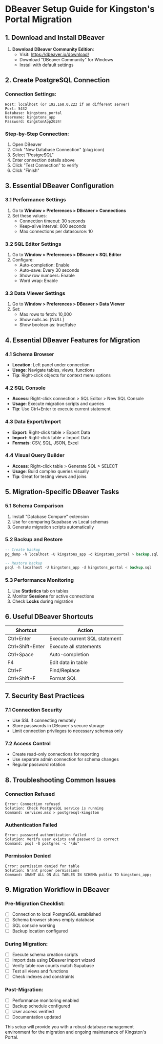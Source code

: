 # DBeaver Setup Guide for Kingston's Portal Migration

## 1. Download and Install DBeaver

1. **Download DBeaver Community Edition**:
   - Visit: https://dbeaver.io/download/
   - Download "DBeaver Community" for Windows
   - Install with default settings

## 2. Create PostgreSQL Connection

### Connection Settings:
```
Host: localhost (or 192.168.0.223 if on different server)
Port: 5432
Database: kingstons_portal
Username: kingstons_app
Password: KingstonApp2024!
```

### Step-by-Step Connection:
1. Open DBeaver
2. Click "New Database Connection" (plug icon)
3. Select "PostgreSQL" 
4. Enter connection details above
5. Click "Test Connection" to verify
6. Click "Finish"

## 3. Essential DBeaver Configuration

### 3.1 Performance Settings
1. Go to **Window > Preferences > DBeaver > Connections**
2. Set these values:
   - Connection timeout: 30 seconds
   - Keep-alive interval: 600 seconds
   - Max connections per datasource: 10

### 3.2 SQL Editor Settings
1. Go to **Window > Preferences > DBeaver > SQL Editor**
2. Configure:
   - Auto-completion: Enable
   - Auto-save: Every 30 seconds
   - Show row numbers: Enable
   - Word wrap: Enable

### 3.3 Data Viewer Settings
1. Go to **Window > Preferences > DBeaver > Data Viewer**
2. Set:
   - Max rows to fetch: 10,000
   - Show nulls as: [NULL]
   - Show boolean as: true/false

## 4. Essential DBeaver Features for Migration

### 4.1 Schema Browser
- **Location**: Left panel under connection
- **Usage**: Navigate tables, views, functions
- **Tip**: Right-click objects for context menu options

### 4.2 SQL Console
- **Access**: Right-click connection > SQL Editor > New SQL Console
- **Usage**: Execute migration scripts and queries
- **Tip**: Use Ctrl+Enter to execute current statement

### 4.3 Data Export/Import
- **Export**: Right-click table > Export Data
- **Import**: Right-click table > Import Data
- **Formats**: CSV, SQL, JSON, Excel

### 4.4 Visual Query Builder
- **Access**: Right-click table > Generate SQL > SELECT
- **Usage**: Build complex queries visually
- **Tip**: Great for testing views and joins

## 5. Migration-Specific DBeaver Tasks

### 5.1 Schema Comparison
1. Install "Database Compare" extension
2. Use for comparing Supabase vs Local schemas
3. Generate migration scripts automatically

### 5.2 Backup and Restore
```sql
-- Create backup
pg_dump -h localhost -U kingstons_app -d kingstons_portal > backup.sql

-- Restore backup
psql -h localhost -U kingstons_app -d kingstons_portal < backup.sql
```

### 5.3 Performance Monitoring
1. Use **Statistics** tab on tables
2. Monitor **Sessions** for active connections
3. Check **Locks** during migration

## 6. Useful DBeaver Shortcuts

| Shortcut | Action |
|----------|--------|
| Ctrl+Enter | Execute current SQL statement |
| Ctrl+Shift+Enter | Execute all statements |
| Ctrl+Space | Auto-completion |
| F4 | Edit data in table |
| Ctrl+F | Find/Replace |
| Ctrl+Shift+F | Format SQL |

## 7. Security Best Practices

### 7.1 Connection Security
- Use SSL if connecting remotely
- Store passwords in DBeaver's secure storage
- Limit connection privileges to necessary schemas only

### 7.2 Access Control
- Create read-only connections for reporting
- Use separate admin connection for schema changes
- Regular password rotation

## 8. Troubleshooting Common Issues

### Connection Refused
```
Error: Connection refused
Solution: Check PostgreSQL service is running
Command: services.msc > postgresql-kingston
```

### Authentication Failed
```
Error: password authentication failed
Solution: Verify user exists and password is correct
Command: psql -U postgres -c "\du"
```

### Permission Denied
```
Error: permission denied for table
Solution: Grant proper permissions
Command: GRANT ALL ON ALL TABLES IN SCHEMA public TO kingstons_app;
```

## 9. Migration Workflow in DBeaver

### Pre-Migration Checklist:
- [ ] Connection to local PostgreSQL established
- [ ] Schema browser shows empty database
- [ ] SQL console working
- [ ] Backup location configured

### During Migration:
- [ ] Execute schema creation scripts
- [ ] Import data using DBeaver import wizard
- [ ] Verify table row counts match Supabase
- [ ] Test all views and functions
- [ ] Check indexes and constraints

### Post-Migration:
- [ ] Performance monitoring enabled
- [ ] Backup schedule configured
- [ ] User access verified
- [ ] Documentation updated

This setup will provide you with a robust database management environment for the migration and ongoing maintenance of Kingston's Portal. 